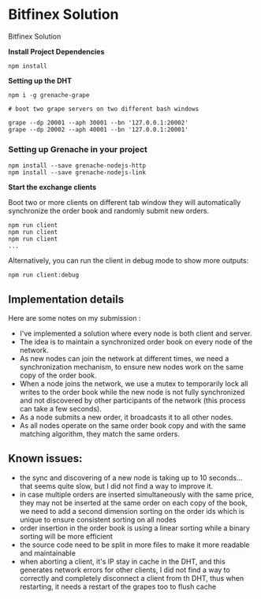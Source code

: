 # Bitfinex Solution

Bitfinex Solution

**Install Project Dependencies**

```
npm install
```

**Setting up the DHT**

```
npm i -g grenache-grape
```

```
# boot two grape servers on two different bash windows

grape --dp 20001 --aph 30001 --bn '127.0.0.1:20002'
grape --dp 20002 --aph 40001 --bn '127.0.0.1:20001'
```

### Setting up Grenache in your project

```
npm install --save grenache-nodejs-http
npm install --save grenache-nodejs-link
```

**Start the exchange clients**

Boot two or more clients on different tab window they will automatically synchronize the order book and randomly submit new orders.

```
npm run client
npm run client
npm run client
...
```

Alternatively, you can run the client in debug mode to show more outputs:
```
npm run client:debug
```

## Implementation details

Here are some notes on my submission :
- I've implemented a solution where every node is both client and server.
- The idea is to maintain a synchronized order book on every node of the network.
- As new nodes can join the network at different times, we need a synchronization mechanism, to ensure new nodes work on the same copy of the order book.
- When a node joins the network, we use a mutex to temporarily lock all writes to the order book while the new node is not fully synchronized and not discovered by other participants of the network (this process can take a few seconds).
- As a node submits a new order, it broadcasts it to all other nodes.
- As all nodes operate on the same order book copy and with the same matching algorithm, they match the same orders.


## Known issues: 
- the sync and discovering of a new node is taking up to 10 seconds... that seems quite slow, but I did not find a way to improve it.
- in case multiple orders are inserted simultaneously with the same price, they may not be inserted at the same order on each copy of the book, we need to add a second dimension sorting on the order ids which is unique to ensure consistent sorting on all nodes
- order insertion in the order book is using a linear sorting while a binary sorting will be more efficient
- the source code need to be split in more files to make it more readable and maintainable
- when aborting a client, it's IP stay in cache in the DHT, and this generates network errors for other clients, I did not find a way to correctly and completely disconnect a client from th DHT, thus when restarting, it needs a restart of the grapes too to flush cache
